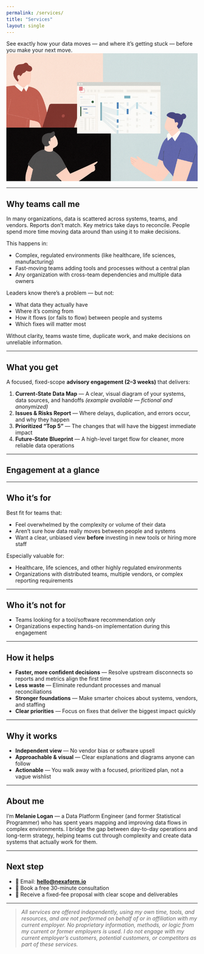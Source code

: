 ```yaml
---
permalink: /services/
title: "Services"
layout: single
---
```


<div class="notice--info">
  See exactly how your data moves — and where it’s getting stuck — before you make your next move.
</div>

<img src="/assets/images/data_clarity_audit.png" alt="data clarity audit" class="center-image" />

---

## Why teams call me
In many organizations, data is scattered across systems, teams, and vendors. Reports don’t match. Key metrics take days to reconcile. People spend more time moving data around than using it to make decisions.

This happens in:
- Complex, regulated environments (like healthcare, life sciences, manufacturing)
- Fast-moving teams adding tools and processes without a central plan
- Any organization with cross-team dependencies and multiple data owners

Leaders know there’s a problem — but not:
- What data they actually have  
- Where it’s coming from  
- How it flows (or fails to flow) between people and systems  
- Which fixes will matter most  

Without clarity, teams waste time, duplicate work, and make decisions on unreliable information.

---

## What you get
A focused, fixed-scope **advisory engagement (2–3 weeks)** that delivers:

1. **Current-State Data Map** — A clear, visual diagram of your systems, data sources, and handoffs *(example available — fictional and anonymized)*  
2. **Issues & Risks Report** — Where delays, duplication, and errors occur, and why they happen  
3. **Prioritized “Top 5”** — The changes that will have the biggest immediate impact  
4. **Future-State Blueprint** — A high-level target flow for cleaner, more reliable data operations  

---

## Engagement at a glance
<script src="https://gist.github.com/mlogan914/d7a7583bb228c16d439ec4c1c5f48ffe.js"></script>

---

## Who it’s for
Best fit for teams that:
- Feel overwhelmed by the complexity or volume of their data  
- Aren’t sure how data really moves between people and systems  
- Want a clear, unbiased view **before** investing in new tools or hiring more staff  

Especially valuable for:
- Healthcare, life sciences, and other highly regulated environments  
- Organizations with distributed teams, multiple vendors, or complex reporting requirements  

---

## Who it’s not for
- Teams looking for a tool/software recommendation only  
- Organizations expecting hands-on implementation during this engagement  

---

## How it helps
- **Faster, more confident decisions** — Resolve upstream disconnects so reports and metrics align the first time  
- **Less waste** — Eliminate redundant processes and manual reconciliations  
- **Stronger foundations** — Make smarter choices about systems, vendors, and staffing  
- **Clear priorities** — Focus on fixes that deliver the biggest impact quickly  

---

## Why it works
- **Independent view** — No vendor bias or software upsell  
- **Approachable & visual** — Clear explanations and diagrams anyone can follow  
- **Actionable** — You walk away with a focused, prioritized plan, not a vague wishlist  

---

## About me
I’m **Melanie Logan** — a Data Platform Engineer (and former Statistical Programmer) who has spent years mapping and improving data flows in complex environments. I bridge the gap between day-to-day operations and long-term strategy, helping teams cut through complexity and create data systems that actually work for them.

---

## Next step
- 📧 Email: **[hello@nexaform.io](mailto:hello@nexaform.io)**  
- 📅 Book a free 30-minute consultation  
- 📄 Receive a fixed-fee proposal with clear scope and deliverables  

---

> *All services are offered independently, using my own time, tools, and resources, and are not performed on behalf of or in affiliation with my current employer. No proprietary information, methods, or logic from my current or former employers is used. I do not engage with my current employer’s customers, potential customers, or competitors as part of these services.*
